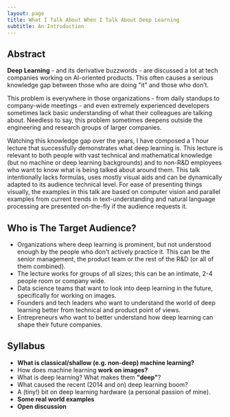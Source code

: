 ```yaml
---
layout: page
title: What I Talk About When I Talk About Deep Learning
subtitle: An Introduction
---
```



## Abstract
**Deep Learning** - and its derivative buzzwords - are discussed a lot at tech companies working on AI-oriented products. This often causes a serious knowledge gap between those who are doing "it" and those who don’t.


This problem is everywhere in those organizations - from daily standups to company-wide meetings - and even extremely experienced developers sometimes lack basic understanding of what their colleagues are talking about. Needless to say, this problem sometimes deepens outside the engineering and research groups of larger companies. 

Watching this knowledge gap over the years, I have composed a 1 hour lecture that successfully demonstrates what deep learning is.
This lecture is relevant to both people with vast technical and mathematical knowledge (but no machine or deep learning backgrounds) and to non-R&D employees who want to know what is being talked about around them. This talk intentionally lacks formulas, uses mostly visual aids and can be dynamically adapted to its audience technical level.
For ease of presenting things visually, the examples in this talk are based on computer vision and parallel examples from current trends in text-understanding and natural language processing are presented on-the-fly if the audience requests it.


## Who is The Target Audience?

- Organizations where deep learning is prominent, but not understood enough by the people who don't actively practice it. This can be the senior management, the product team or the rest of the R&D (or all of them combined). 
- The lecture works for groups of all sizes; this can be an intimate, 2-4 people room or company wide.
- Data science teams that want to look into deep learning in the future, specifically for working on images.
- Founders and tech leaders who want to understand the world of deep learning better from technical and product point of views.
- Entrepreneurs who want to better understand how deep learning can shape their future companies.

## Syllabus
- **What is classical/shallow (e.g. non-deep) machine learning?**
- How does machine learning **work on images?**
- What is deep learning? What makes them **"deep"**?
- What caused the recent (2014 and on) deep learning boom?
- A (tiny!) bit on deep learning hardware (a personal passion of mine).
- **Some real world examples**
- **Open discussion**
